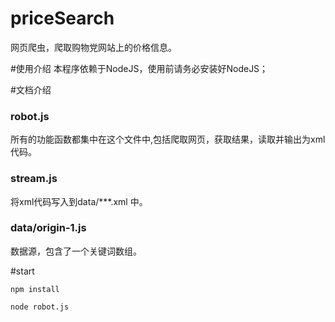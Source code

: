 # priceSearch
网页爬虫，爬取购物党网站上的价格信息。

#使用介绍
本程序依赖于NodeJS，使用前请务必安装好NodeJS；  

#文档介绍
### robot.js
所有的功能函数都集中在这个文件中,包括爬取网页，获取结果，读取并输出为xml代码。

### stream.js
将xml代码写入到data/***.xml 中。

### data/origin-1.js
数据源，包含了一个关键词数组。

#start

`npm install`   

`node robot.js`

